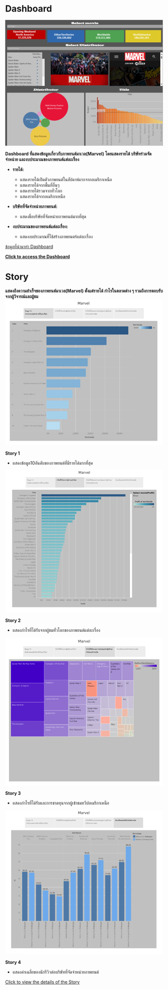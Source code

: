 # Dashboard
![dashboard](img/Dashboard.png)

**Dashboard ที่แสดงข้อมูลเกี่ยวกับภาพยนต์มาเวล(Marvel) โดยแสดงรายได้ บริษัทร่วมจัดจำหน่าย และงบประมาณของภาพยนต์แต่ละเรื่อง**
- **รายได้:**
  - แสดงรายได้เปิดตัวภาพยนต์ในสัปดาห์แรกจากอเมริกาเหนือ
  - แสดงรายได้จากพื้นที่อื่นๆ
  - แสดงรายได้รวมจากทั่วโลก
  - แสดงรายได้จากอเมริกาเหนือ
 
- **บริษัทที่จัดจำหน่ายภาพยนต์:**
  - แสดงชื่อบริษัทที่จัดหน่ายภาพยนต์มากที่สุด

- **งบประมาณของภาพยนต์แต่ละเรื่อง:**
  - แสดงงบประมาณที่ใช้สร้างภาพยนตร์แต่ละเรื่อง

[ข้อมูลที่นำมาทำ Dashboard](https://www.kaggle.com/datasets/minisam/marvel-movie-dataset?resource=download&select=marvel_clean.csv) 

[**Click to access the Dashboard**](https://public.tableau.com/views/Dashboard_Mavel/Dashboard?:language=en-US&:sid=&:redirect=auth&:display_count=n&:origin=viz_share_link)

# Story
**แสดงถึงความสำเร็จของภาพยนต์มาเวล(Marvel) ตั้งแต่รายได้ กำไรในตลาดต่าง ๆ รวมถึงการตอบรับจากผู้วิจารณ์และผู้ชม**
![story](img/Story_1.png)

**Story 1**
  - แสดงข้อมูล10อันดับของภาพยนต์ที่มีรายได้มากที่สุด

![story](img/Story_2.png)

**Story 2**
  - แสดงกำไรที่ได้รับจากผู้ชมทั่วโลกของภาพยนต์แต่ละเรื่อง

![story](img/Story_3.png)

**Story 3**
  - แสดงกำไรที่ได้รับและการขาดทุนจากผู้เข้าชมทวีปอเมริกาเหนือ

![story](img/Story_4.png)

**Story 4**
  - แสดงค่าเฉลี่ยของนักรีวิวต่อบริษัทที่จัดจำหน่ายภาพยนต์

[Click to view the details of the Story](https://public.tableau.com/shared/Y3MRT4DPR?:display_count=n&:origin=viz_share_link)
